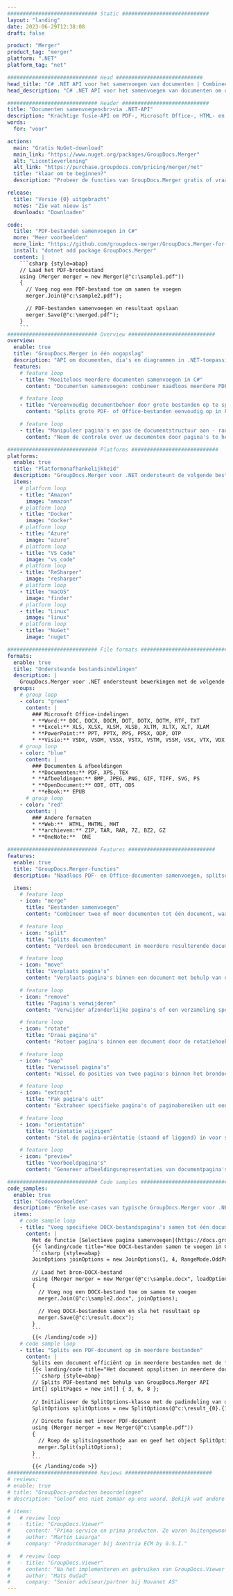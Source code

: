 ```yaml
---
############################# Static ############################
layout: "landing"
date: 2023-06-29T12:38:08
draft: false

product: "Merger"
product_tag: "merger"
platform: ".NET"
platform_tag: "net"

############################# Head ############################
head_title: "C# .NET API voor het samenvoegen van documenten | Combineer en splits PDF Word Excel EPUB"
head_description: "C# .NET API voor het samenvoegen van documenten om documentpagina's uit PDF, Microsoft Word, Excel, presentaties, Visio en afbeeldingsindelingen te combineren, splitsen, verwisselen of verwijderen."

############################# Header ############################
title: "Documenten samenvoegen<br>via .NET-API"
description: "Krachtige fusie-API om PDF-, Microsoft Office-, HTML- en afbeeldingsbestanden te manipuleren."
words:
  for: "voor"

actions:
  main: "Gratis NuGet-download"
  main_link: "https://www.nuget.org/packages/GroupDocs.Merger"
  alt: "Licentieverlening"
  alt_link: "https://purchase.groupdocs.com/pricing/merger/net"
  title: "klaar om te beginnen?"
  description: "Probeer de functies van GroupDocs.Merger gratis of vraag een licentie aan"

release:
  title: "Versie {0} uitgebracht"
  notes: "Zie wat nieuw is"
  downloads: "Downloaden"

code:
  title: "PDF-bestanden samenvoegen in C#"
  more: "Meer voorbeelden"
  more_link: "https://github.com/groupdocs-merger/GroupDocs.Merger-for-.NET"
  install: "dotnet add package GroupDocs.Merger"
  content: |
    ```csharp {style=abap}   
    // Laad het PDF-bronbestand
    using (Merger merger = new Merger(@"c:\sample1.pdf"))
    {
      // Voeg nog een PDF-bestand toe om samen te voegen
      merger.Join(@"c:\sample2.pdf");

      // PDF-bestanden samenvoegen en resultaat opslaan
      merger.Save(@"c:\merged.pdf");
    }
    ```
############################# Overview ############################
overview:
  enable: true
  title: "GroupDocs.Merger in één oogopslag"
  description: "API om documenten, dia's en diagrammen in .NET-toepassingen te combineren, splitsen, verwisselen, bijsnijden of verwijderen"
  features:
    # feature loop
    - title: "Moeiteloos meerdere documenten samenvoegen in C#"
      content: "Documenten samenvoegen: combineer naadloos meerdere PDF- en Office-bestanden tot één document, met ondersteuning voor een breed scala aan indelingen. GroupDocs.Merger voor .NET maakt het samenvoegen van documenten snel en probleemloos."

    # feature loop
    - title: "Vereenvoudig documentbeheer door grote bestanden op te splitsen"
      content: "Splits grote PDF- of Office-bestanden eenvoudig op in kleinere, beter beheersbare delen. Met GroupDocs.Merger voor .NET kunt u moeiteloos documenten opsplitsen op basis van specifieke pagina's, bereiken of zelfs afzonderlijke pagina's extraheren."

    # feature loop
    - title: "Manipuleer pagina's en pas de documentstructuur aan - rangschik, verwissel of verwijder"
      content: "Neem de controle over uw documenten door pagina's te herschikken, ongewenste pagina's te verwijderen of nieuwe toe te voegen. GroupDocs.Merger voor .NET stelt u in staat om de documentstructuur te manipuleren, waardoor u uw bestanden kunt aanpassen en afstemmen op uw specifieke behoeften."

############################# Platforms ############################
platforms:
  enable: true
  title: "Platformonafhankelijkheid"
  description: "GroupDocs.Merger voor .NET ondersteunt de volgende besturingssystemen, frameworks en pakketbeheerders"
  items:
    # platform loop
    - title: "Amazon"
      image: "amazon"
    # platform loop
    - title: "Docker"
      image: "docker"
    # platform loop
    - title: "Azure"
      image: "azure"
    # platform loop
    - title: "VS Code"
      image: "vs_code"
    # platform loop
    - title: "ReSharper"
      image: "resharper"
    # platform loop
    - title: "macOS"
      image: "finder"
    # platform loop
    - title: "Linux"
      image: "linux"
    # platform loop
    - title: "NuGet"
      image: "nuget"

############################# File formats ############################
formats:
  enable: true
  title: "Ondersteunde bestandsindelingen"
  description: |
    GroupDocs.Merger voor .NET ondersteunt bewerkingen met de volgende [documentbestandsindelingen](https://docs.groupdocs.com/merger/net/supported-document-formats/).
  groups:
    # group loop
    - color: "green"
      content: |
        ### Microsoft Office-indelingen
        * **Word:** DOC, DOCX, DOCM, DOT, DOTX, DOTM, RTF, TXT
        * **Excel:** XLS, XLSX, XLSM, XLSB, XLTM, XLTX, XLT, XLAM
        * **PowerPoint:** PPT, PPTX, PPS, PPSX, ODP, OTP
        * **Visio:** VSDX, VSDM, VSSX, VSTX, VSTM, VSSM, VSX, VTX, VDX
    # group loop
    - color: "blue"
      content: |
        ### Documenten & afbeeldingen
        * **Documenten:** PDF, XPS, TEX
        * **Afbeeldingen:** BMP, JPEG, PNG, GIF, TIFF, SVG, PS
        * **OpenDocument:** ODT, OTT, ODS
        * **eBook:** EPUB
      # group loop
    - color: "red"
      content: |
        ### Andere formaten
        * **Web:**  HTML, MHTML, MHT
        * **archieven:** ZIP, TAR, RAR, 7Z, BZ2, GZ
        * **OneNote:**  ONE

############################# Features ############################
features:
  enable: true
  title: "GroupDocs.Merger-functies"
  description: "Naadloos PDF- en Office-documenten samenvoegen, splitsen en manipuleren"

  items:
    # feature loop
    - icon: "merge"
      title: "Bestanden samenvoegen"
      content: "Combineer twee of meer documenten tot één document, waarbij specifieke pagina's of paginabereiken uit meerdere brondocumenten worden samengevoegd."

    # feature loop
    - icon: "split"
      title: "Splits documenten"
      content: "Verdeel een brondocument in meerdere resulterende documenten met behulp van de splitsingsbewerking."

    # feature loop
    - icon: "move"
      title: "Verplaats pagina's"
      content: "Verplaats pagina's binnen een document met behulp van de MovePage-functie."

    # feature loop
    - icon: "remove"
      title: "Pagina's verwijderen"
      content: "Verwijder afzonderlijke pagina's of een verzameling specifieke paginanummers uit het brondocument."

    # feature loop
    - icon: "rotate"
      title: "Draai pagina's"
      content: "Roteer pagina's binnen een document door de rotatiehoek in te stellen op 90, 180 of 270 graden met behulp van de RotatePages-bewerking."

    # feature loop
    - icon: "swap"
      title: "Verwissel pagina's"
      content: "Wissel de posities van twee pagina's binnen het brondocument uit, waardoor een nieuw document ontstaat met verwisselde paginaposities."

    # feature loop
    - icon: "extract"
      title: "Pak pagina's uit"
      content: "Extraheer specifieke pagina's of paginabereiken uit een brondocument en genereer een nieuw document dat alleen de geselecteerde pagina's bevat."

    # feature loop
    - icon: "orientation"
      title: "Oriëntatie wijzigen"
      content: "Stel de pagina-oriëntatie (staand of liggend) in voor specifieke of alle pagina's van het document met behulp van de bewerking ChangeOrientation."

    # feature loop
    - icon: "preview"
      title: "Voorbeeldpagina's"
      content: "Genereer afbeeldingsrepresentaties van documentpagina's om de inhoud en structuur beter te begrijpen. Maak voorbeelden van alle of alleen specifieke pagina's."

############################# Code samples ############################
code_samples:
  enable: true
  title: "Codevoorbeelden"
  description: "Enkele use-cases van typische GroupDocs.Merger voor .NET-bewerkingen"
  items:
    # code sample loop
    - title: "Voeg specifieke DOCX-bestandspagina's samen tot één document"
      content: |
        Met de functie [Selectieve pagina samenvoegen](https://docs.groupdocs.com/merger/net/merge-pages-from-various-documents/) kunt u alleen de gewenste inhoud uit elk bestand extraheren en samenvoegen. Hier is een voorbeeld van hoe u selectieve pagina-samenvoeging kunt bereiken met C#:
        {{< landing/code title="Hoe DOCX-bestanden samen te voegen in C#">}}
        ```csharp {style=abap}   
        JoinOptions joinOptions = new JoinOptions(1, 4, RangeMode.OddPages);
        
        // Laad het bron-DOCX-bestand
        using (Merger merger = new Merger(@"c:\sample.docx", loadOptions))
        {
          // Voeg nog een DOCX-bestand toe om samen te voegen
          merger.Join(@"c:\sample2.docx", joinOptions);
          
          // Voeg DOCX-bestanden samen en sla het resultaat op
          merger.Save(@"c:\result.docx");
        }
        ```
        {{< /landing/code >}}
    # code sample loop
    - title: "Splits een PDF-document op in meerdere bestanden"
      content: |
        Splits een document efficiënt op in meerdere bestanden met de functie [Split Document](https://docs.groupdocs.com/merger/net/split-document/) die het proces van het beheren en extraheren van specifieke secties of pagina's uit grote documenten vereenvoudigt. Hiermee kunt u documenten opdelen in kleinere delen op basis van verschillende criteria - op paginabereik, op begin-/eindpagina's, op oneven/even paginanummers, enz.
        {{< landing/code title="Het document opsplitsen in meerdere documenten met meerdere pagina's">}}
        ```csharp {style=abap}   
        // Splits PDF-bestand met behulp van GroupDocs.Merger API
        int[] splitPages = new int[] { 3, 6, 8 };
        
        // Initialiseer de SplitOptions-klasse met de padindeling van de uitvoerbestanden
        SplitOptions splitOptions = new SplitOptions(@"c:\result_{0}.{1}", splitPages, SplitMode.Interval);
        
        // Directe fusie met invoer PDF-document
        using (Merger merger = new Merger(@"c:\sample.pdf"))
        {
          // Roep de splitsingsmethode aan en geef het object SplitOptions door om de resulterende documenten op te slaan
          merger.Split(splitOptions);
        }  
        ```
        {{< /landing/code >}}
############################# Reviews ############################
# reviews:
# enable: true
# title: "GroupDocs-producten beoordelingen"
# description: "Geloof ons niet zomaar op ons woord. Bekijk wat andere ontwikkelaars zeggen over onze API's"

# items:
#   # review loop
#   - title: "GroupDocs.Viewer"
#     content: "Prima service en prima producten. Ze waren buitengewoon behulpzaam en reageerden snel tijdens het implementatieproces van GroupDocs.Viewer voor .NET, en kunnen ze niet sterk genoeg aanbevelen."
#     author: "Martin Lasarga"
#     company: "Productmanager bij Axentria ECM by G.S.I."

#   # review loop
#   - title: "GroupDocs.Viewer"
#     content: "Na het implementeren en gebruiken van GroupDocs.Viewer voor .NET in het project lijkt het erg goed te werken. Ik heb getest met veel documenten en tot nu toe zo goed. Alles wat ik erop heb gegooid, wordt goed weergegeven en ziet er net zo goed uit als in een pdf-viewer of MS Word."
#     author: "Mats Oudad"
#     company: "Senior adviseur/partner bij Novanet AS"
---
```

